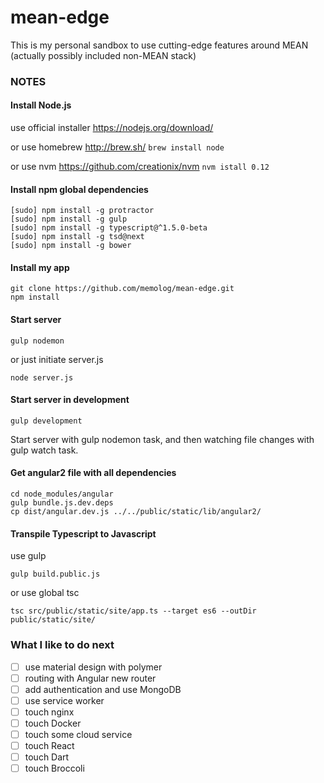 # mean-edge
This is my personal sandbox to use cutting-edge features around MEAN (actually possibly included non-MEAN stack)

### NOTES
#### Install Node.js
use official installer https://nodejs.org/download/

or use homebrew http://brew.sh/ ```brew install node```

or use nvm https://github.com/creationix/nvm ```nvm istall 0.12```

#### Install npm global dependencies
```
[sudo] npm install -g protractor
[sudo] npm install -g gulp
[sudo] npm install -g typescript@^1.5.0-beta
[sudo] npm install -g tsd@next
[sudo] npm install -g bower
```

#### Install my app
```
git clone https://github.com/memolog/mean-edge.git
npm install
```

#### Start server
```
gulp nodemon
```

or just initiate server.js
```
node server.js
```

#### Start server in development
```
gulp development
```

Start server with gulp nodemon task, and then watching file changes with gulp watch task.

#### Get angular2 file with all dependencies
```
cd node_modules/angular
gulp bundle.js.dev.deps
cp dist/angular.dev.js ../../public/static/lib/angular2/
```

#### Transpile Typescript to Javascript

use gulp
```
gulp build.public.js
```

or use global tsc
```
tsc src/public/static/site/app.ts --target es6 --outDir public/static/site/
```

### What I like to do next
- [ ] use material design with polymer
- [ ] routing with Angular new router
- [ ] add authentication and use MongoDB
- [ ] use service worker
- [ ] touch nginx
- [ ] touch Docker
- [ ] touch some cloud service
- [ ] touch React
- [ ] touch Dart
- [ ] touch Broccoli
